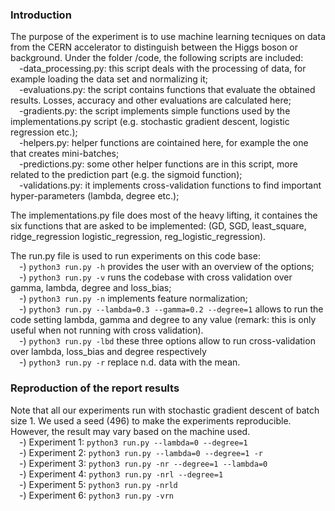 ### Introduction
The purpose of the experiment is to use machine learning tecniques on data from the CERN accelerator to distinguish between the Higgs boson or background.
Under the folder /code, the following scripts are included:<br />
&emsp;-data_processing.py: this script deals with the processing of data, for example loading the data set and normalizing it;<br />
&emsp;-evaluations.py: the script contains functions that evaluate the obtained results. Losses, accuracy and other evaluations are calculated here;<br />
&emsp;-gradients.py: the script implements simple functions used by the implementations.py script (e.g. stochastic gradient descent, logistic regression etc.);<br />
&emsp;-helpers.py: helper functions are cointained here, for example the one that creates mini-batches;<br />
&emsp;-predictions.py: some other helper functions are in this script, more related to the prediction part (e.g. the sigmoid function);<br />
&emsp;-validations.py: it implements cross-validation functions to find important hyper-parameters (lambda, degree etc.);<br />

The implementations.py file does most of the heavy lifting, it containes the six functions that are asked to be implemented: (GD, SGD, least_square, ridge_regression logistic_regression, reg_logistic_regression).

The run.py file is used to run experiments on this code base:<br />
&emsp;-) ```python3 run.py -h``` provides the user with an overview of the options;<br />
&emsp;-) ```python3 run.py -v``` runs the codebase with cross validation over gamma, lambda, degree and loss_bias;<br />
&emsp;-) ```python3 run.py -n``` implements feature normalization;<br />
&emsp;-) ```python3 run.py --lambda=0.3 --gamma=0.2 --degree=1``` allows to run the code setting lambda, gamma and degree to any value (remark: this is only useful when not running with cross validation). <br />
&emsp;-) ```python3 run.py -lbd``` these three options allow to run cross-validation over lambda, loss_bias and degree respectively <br />
&emsp;-) ```python3 run.py -r``` replace n.d. data with the mean.

### Reproduction of the report results
Note that all our experiments run with stochastic gradient descent of batch size 1. We used a seed (496) to make the experiments reproducible. However, the result may vary based on the machine used.<br />
&emsp;-) Experiment 1: ```python3 run.py --lambda=0 --degree=1```<br />
&emsp;-) Experiment 2: ```python3 run.py --lambda=0 --degree=1 -r``` <br />
&emsp;-) Experiment 3: ```python3 run.py -nr --degree=1 --lambda=0``` <br />
&emsp;-) Experiment 4: ```python3 run.py -nrl --degree=1``` <br />
&emsp;-) Experiment 5: ```python3 run.py -nrld``` <br />
&emsp;-) Experiment 6: ```python3 run.py -vrn``` <br />
